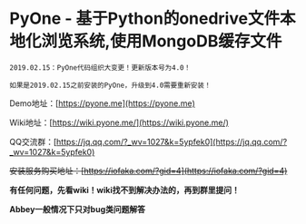 # PyOne - 基于Python的onedrive文件本地化浏览系统,使用MongoDB缓存文件
```
2019.02.15：PyOne代码组织大变更！更新版本号为4.0！

如果是2019.02.15之前安装的PyOne，升级到4.0需要重新安装！
```
Demo地址：[https://pyone.me](https://pyone.me)

Wiki地址：[https://wiki.pyone.me/](https://wiki.pyone.me/)

QQ交流群：[https://jq.qq.com/?_wv=1027&k=5ypfek0](https://jq.qq.com/?_wv=1027&k=5ypfek0)

~~安装服务购买地址：[https://iofaka.com/?gid=4](https://iofaka.com/?gid=4)~~


**有任何问题，先看wiki！wiki找不到解决办法的，再到群里提问！**

**Abbey一般情况下只对bug类问题解答**

